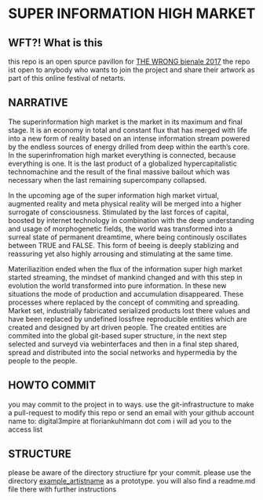 # SUPER INFORMATION HIGH MARKET

## WFT?! What is this

this repo is an open spurce pavillon for  [THE WRONG bienale 2017](http://www.thewrong.org)
the repo ist open to anybody who wants to join the project and share their artwork as part of this online festival of netarts.


## NARRATIVE

The superinformation high market is the market in its maximum and final stage. It is an economy in total and constant flux that has merged with life into a new form of reality based on an intense information stream powered by the endless sources of energy drilled from deep within the earth’s core.
In the superinfromation high market everything is connected, because everything is one.
It is the last product of a globalized hypercapitalistic technomachine and the result of the final massive bailout which was necessary when the last remaining supercompany collapsed.

 
In the upcoming age of the super information high market virtual, augmented reality and meta physical reality will be merged into a higher surrogate of consciousness. Stimulated by the last forces of capital, boosted by internet technology in combination with the deep understanding and usage of morphogenetic fields, the world was transformed into a surreal state of permanent dreamtime, where being continously oscillates between TRUE and FALSE. This form of beeing is deeply stablizing and reassuring yet also highly arrousing and stimulating at the same time.

Materiliazition ended when the flux of the information super high market started streaming, the mindset of mankind changed and with this step in evolution the world transformed into pure information. 
In these new situations the mode of production and accumulation disappeared. These processes where replaced by the concept of commiting and spreading. Market set, industrially fabricated serialized products lost there values and have been replaced by undefined lossfree reproducible entities which are created and designed by art driven people. The created entities are commited into the global git-based super structure, in the next step selected and surveyd via webinterfaces and then in a final step shared, spread and distributed into the social networks and hypermedia by the people to the people.


## HOWTO COMMIT

you may commit to the project in to ways. use the git-infrastructure to make a pull-request to modify this repo or send an email with your github account name to:
digital3mpire at floriankuhlmann dot com
i will ad you to the access list

## STRUCTURE

please be aware of the directory structiure fpr your commit. please use the directory [example_artistname](https://github.com/digital3mpire/SUPER-INFORMATION-HIGH-MARKET/tree/master/example_artistname) as a prototype. you will also find a readme.md file there with further instructions
	
